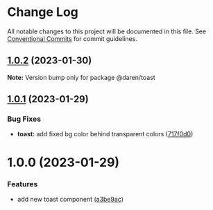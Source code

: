 # Change Log

All notable changes to this project will be documented in this file.
See [Conventional Commits](https://conventionalcommits.org) for commit guidelines.

## [1.0.2](https://github.com/darenmalfait/darenui/compare/@daren/toast@1.0.1...@daren/toast@1.0.2) (2023-01-30)

**Note:** Version bump only for package @daren/toast





## [1.0.1](https://github.com/darenmalfait/darenui/compare/@daren/toast@1.0.0...@daren/toast@1.0.1) (2023-01-29)


### Bug Fixes

* **toast:** add fixed bg color behind transparent colors ([717f0d0](https://github.com/darenmalfait/darenui/commit/717f0d087658a2e31de86626bd8ff994a2b10a94))





# 1.0.0 (2023-01-29)


### Features

* add new toast component ([a3be9ac](https://github.com/darenmalfait/darenui/commit/a3be9ac900441e111475c171257e70438d3e5350))
